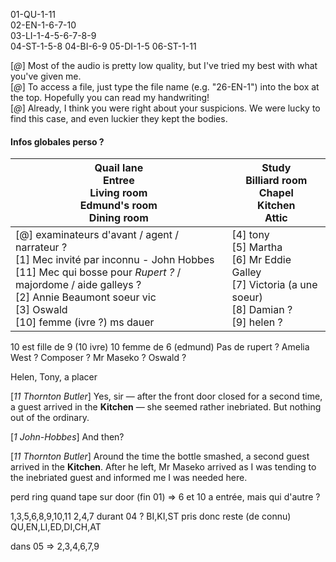 01-QU-1-11  
02-EN-1-6-7-10  
03-LI-1-4-5-6-7-8-9  
04-ST-1-5-8
04-BI-6-9
05-DI-1-5
06-ST-1-11

[_@_] Most of the audio is pretty low quality, but I've tried my best with what you've given me.  
[_@_] To access a file, just type the file name (e.g. "26-EN-1") into the box at the top. Hopefully you can read my handwriting!  
[_@_] Already, I think you were right about your suspicions. We were lucky to find this case, and even luckier they kept the bodies.

#### Infos globales perso ?

| **Qu**ail lane<br>**En**tree<br>**Li**ving room<br>**Ed**mund's room<br>**Di**ning room                                                                                                                                                      | **St**udy<br>**Bi**lliard room<br>**Ch**apel<br>**Ki**tchen<br>**At**tic                                   |
| -------------------------------------------------------------------------------------------------------------------------------------------------------------------------------------------------------------------------------------------- | ---------------------------------------------------------------------------------------------------------- |
| [@] examinateurs d'avant / agent / narrateur ?<br>[1]  Mec invité par inconnu - John Hobbes<br>[11] Mec qui bosse pour *Rupert ?* / majordome / aide galleys ?<br>[2] Annie Beaumont soeur vic<br>[3] Oswald<br>[10] femme (ivre ?) ms dauer | [4] tony<br>[5] Martha<br>[6] Mr Eddie Galley<br>[7] Victoria (a une soeur)<br>[8] Damian ?<br>[9] helen ? |
10 est fille de 9 (10 ivre)
10 femme de 6 (edmund)
Pas de rupert ?
Amelia West ? Composer ?
Mr Maseko ?
Oswald ?

Helen, Tony, a placer
  
[_11 Thornton Butler_] Yes, sir — after the front door closed for a second time, a guest arrived in the **Kitchen** — she seemed rather inebriated. But nothing out of the ordinary.  
  
  
[_1 John-Hobbes_] And then?  
  
  
[_11 Thornton Butler_] Around the time the bottle smashed, a second guest arrived in the **Kitchen**. After he left, Mr Maseko arrived as I was tending to the inebriated guest and informed me I was needed here.



perd ring quand tape sur door (fin 01) => 6 et 10 a entrée, mais qui d'autre ?

1,3,5,6,8,9,10,11
2,4,7 durant 04 ?
BI,KI,ST pris donc reste (de connu) QU,EN,LI,ED,DI,CH,AT


dans 05 => 2,3,4,6,7,9
